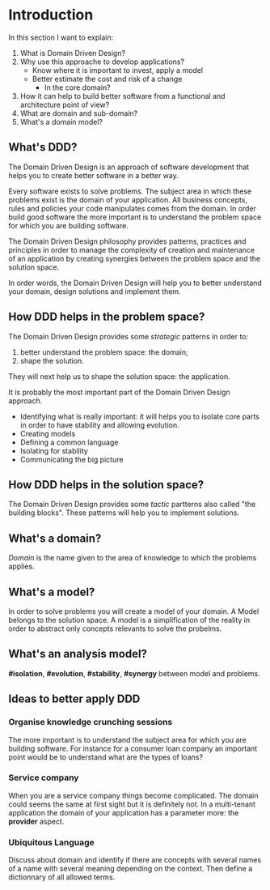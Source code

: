 # Introduction
In this section I want to explain:

1. What is Domain Driven Design?
2. Why use this approache to develop applications?
	* Know where it is important to invest, apply a model
	* Better estimate the cost and risk of a change
		* In the core domain?
3. How it can help to build better software from a functional and architecture point of view?
4. What are domain and sub-domain?
5. What's a domain model?

## What's DDD?
The Domain Driven Design is an approach of software development that helps you to create better software in a better way.

Every software exists to solve problems. The subject area in which these problems exist is the domain of your application. All business concepts, rules and policies your code manipulates comes from the domain. In order build good software the more important is to understand the problem space for which you are building software.

The Domain Driven Design philosophy provides patterns, practices and principles in order to manage the complexity of creation and maintenance of an application by creating synergies between the problem space and the solution space.

In order words, the Domain Driven Design will help you to better understand your domain, design solutions and implement them.

## How DDD helps in the problem space?
The Domain Driven Design provides some *strategic* patterns in order to:

1. better understand the problem space: the domain;
2. shape the solution. 

They will next help us to shape the solution space: the application.

It is probably the most important part of the Domain Driven Design approach.

* Identifying what is really important: it will helps you to isolate core parts in order to have stability and allowing evolution.
* Creating models
* Defining a common language
* Isolating for stability
* Communicating the big picture

## How DDD helps in the solution space?
The Domain Driven Design provides some *tactic* partterns also called "the building blocks". These patterns will help you to implement solutions.

## What's a domain?
*Domain* is the name given to the area of knowledge to which the problems applies.

## What's a model?
In order to solve problems you will create a model of your domain.
A Model belongs to the solution space. A model is a simplification of the reality in order to abstract only concepts relevants to solve the probelms. 

## What's an analysis model?

**#isolation**, **#evolution**, **#stability**, **#synergy** between model and problems.

## Ideas to better apply DDD

### Organise knowledge crunching sessions

The more important is to understand the subject area for which you are building software. For instance for a consumer loan company an important point would be to understand what are the types of loans? 

### Service company

When you are a service company things become complicated. The domain could seems the same at first sight but it is definitely not. In a multi-tenant application the domain of your application has a parameter more: the **provider** aspect.

### Ubiquitous Language

Discuss about domain and identify if there are concepts with several names of a name with several meaning depending on the context. Then define a dictionnary of all allowed terms.
